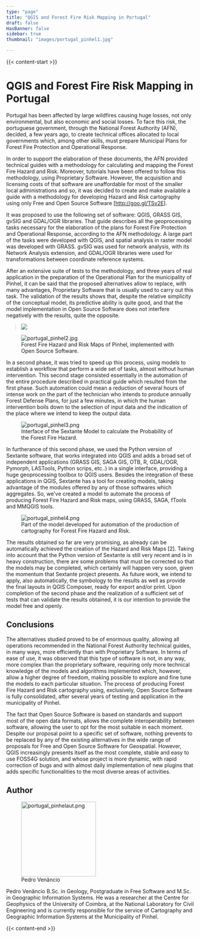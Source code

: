 ```yaml
---
type: "page"
title: "QGIS and Forest Fire Risk Mapping in Portugal"
draft: false
HasBanner: false
sidebar: true
thumbnail: "images/portugal_pinhel1.jpg"

---
```


{{< content-start >}}

# QGIS and Forest Fire Risk Mapping in Portugal

Portugal has been affected by large wildfires causing huge losses, not only environmental, but also economic and social losses. To face this risk, the portuguese government, through the National Forest Authority (AFN), decided, a few years ago, to create technical offices allocated to local governments which, among other skills, must prepare Municipal Plans for Forest Fire Protection and Operational Response.

In order to support the elaboration of these documents, the AFN provided technical guides with a methodology for calculating and mapping the Forest Fire Hazard and Risk. Moreover, tutorials have been offered to follow this methodology, using Proprietary Software. However, the acquisition and licensing costs of that software are unaffordable for most of the smaller local administrations and so, it was decided to create and make available a guide with a methodology for developing Hazard and Risk cartography using only Free and Open Source Software \[<http://goo.gl/TSv2E>\].

It was proposed to use the following set of software: QGIS, GRASS GIS, gvSIG and GDAL/OGR libraries. That guide describes all the geoprocessing tasks necessary for the elaboration of the plans for Forest Fire Protection and Operational Response, according to the AFN methodology. A large part of the tasks were developed with QGIS, and spatial analysis in raster model was developed with GRASS. gvSIG was used for network analysis, with its Network Analysis extension, and GDAL/OGR libraries were used for transformations between coordinate reference systems.

After an extensive suite of tests to the methodology, and three years of real application in the preparation of the Operational Plan for the municipality of Pinhel, it can be said that the proposed alternatives allow to replace, with many advantages, Proprietary Software that is usually used to carry out this task. The validation of the results shows that, despite the relative simplicity of the conceptual model, its predictive ability is quite good, and that the model implementation in Open Source Software does not interfere negatively with the results, quite the opposite.

> ![](../images/portugal_pinhel1.jpg)

<figure>
<img src="../images/portugal_pinhel2.jpg" class="align-right" alt="portugal_pinhel2.jpg" />
<figcaption>Forest Fire Hazard and Risk Maps of Pinhel, implemented with Open Source Software.</figcaption>
</figure>

In a second phase, it was tried to speed up this process, using models to establish a workflow that perform a wide set of tasks, almost without human intervention. This second stage consisted essentially in the automation of the entire procedure described in practical guide which resulted from the first phase. Such automation could mean a reduction of several hours of intense work on the part of the technician who intends to produce annually Forest Defense Plans, for just a few minutes, in which the human intervention boils down to the selection of input data and the indication of the place where we intend to keep the output data.

<figure>
<img src="../images/portugal_pinhel3.png" class="align-right" alt="portugal_pinhel3.png" />
<figcaption>Interface of the Sextante Model to calculate the Probability of the Forest Fire Hazard.</figcaption>
</figure>

In furtherance of this second phase, we used the Python version of Sextante software, that works integrated into QGIS and adds a broad set of independent applications (GRASS GIS, SAGA GIS, OTB, R, GDAL/OGR, Pymorph, LASTools, Python scrips, etc..) in a single interface, providing a huge geoprocessing toolbox to QGIS users. Besides the integration of these applications in QGIS, Sextante has a tool for creating models, taking advantage of the modules offered by any of those softwares which aggregates. So, we\'ve created a model to automate the process of producing Forest Fire Hazard and Risk maps, using GRASS, SAGA, fTools and MMQGIS tools.

<figure>
<img src="../images/portugal_pinhel4.png" class="align-right" alt="portugal_pinhel4.png" />
<figcaption>Part of the model developed for automation of the production of cartography for Forest Fire Hazard and Risk.</figcaption>
</figure>

The results obtained so far are very promising, as already can be automatically achieved the creation of the Hazard and Risk Maps \[2\]. Taking into account that the Python version of Sextante is still very recent and is in heavy construction, there are some problems that must be corrected so that the models may be completed, which certainly will happen very soon, given the momentum that Sextante project presents. As future work, we intend to apply, also automatically, the symbology to the results as well as provide the final layouts in QGIS Composer, ready for export and/or print. Upon completion of the second phase and the realization of a sufficient set of tests that can validate the results obtained, it is our intention to provide the model free and openly.

## Conclusions

The alternatives studied proved to be of enormous quality, allowing all operations recommended in the National Forest Authority technical guides, in many ways, more efficiently than with Proprietary Software. In terms of ease of use, it was observed that this type of software is not, in any way, more complex than the proprietary software, requiring only more technical knowledge of the models and algorithms implemented which, however, allow a higher degree of freedom, making possible to explore and fine tune the models to each particular situation. The process of producing Forest Fire Hazard and Risk cartography using, exclusively, Open Source Software is fully consolidated, after several years of testing and application in the municipality of Pinhel.

The fact that Open Source Software is based on standards and support most of the open data formats, allows the complete interoperability between software, allowing the user to opt for the most suitable in each moment. Despite our proposal point to a specific set of software, nothing prevents to be replaced by any of the existing alternatives in the wide range of proposals for Free and Open Source Software for Geospatial. However, QGIS increasingly presents itself as the most complete, stable and easy to use FOSS4G solution, and whose project is more dynamic, with rapid correction of bugs and with almost daily implementation of new plugins that adds specific functionalities to the most diverse areas of activities.

## Author

<figure>
<img src="../images/portugal_pinhelaut.png" class="align-left" height="200" alt="portugal_pinhelaut.png" />
<figcaption>Pedro Venâncio</figcaption>
</figure>

Pedro Venâncio B.Sc. in Geology, Postgraduate in Free Software and M.Sc. in Geographic Information Systems. He was a researcher at the Centre for Geophysics of the University of Coimbra, at the National Laboratory for Civil Engineering and is currently responsible for the service of Cartography and Geographic Information Systems at the Municipality of Pinhel.

{{< content-end >}}
